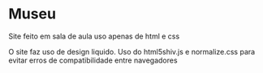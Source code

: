 # Museu
 Site feito em sala de aula uso apenas de html e css

O site  faz uso de design liquido. Uso do html5shiv.js e normalize.css para evitar erros de compatibilidade entre navegadores
